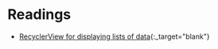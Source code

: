 # Readings
* [RecyclerView for displaying lists of data](https://developer.android.com/guide/topics/ui/layout/recyclerview#java){:_target="blank"}


